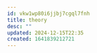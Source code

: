 ```yaml
---
id: vkw1wp80i6jjbj7cgql7fnh
title: theory
desc: ""
updated: 2024-12-15T22:35
created: 1641839212721
---
```


